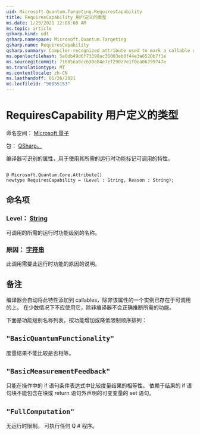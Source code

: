 ```yaml
---
uid: Microsoft.Quantum.Targeting.RequiresCapability
title: RequiresCapability 用户定义的类型
ms.date: 1/23/2021 12:00:00 AM
ms.topic: article
qsharp.kind: udt
qsharp.namespace: Microsoft.Quantum.Targeting
qsharp.name: RequiresCapability
qsharp.summary: Compiler-recognized attribute used to mark a callable with the runtime capabilities it requires.
ms.openlocfilehash: 5e0db49d6f73398ac36003eb0f44e3a6520b7f1e
ms.sourcegitcommit: 71605ea9cc630e84e7ef29027e1f0ea06299747e
ms.translationtype: MT
ms.contentlocale: zh-CN
ms.lasthandoff: 01/26/2021
ms.locfileid: "98855153"
---
```

# <a name="requirescapability-user-defined-type"></a>RequiresCapability 用户定义的类型

命名空间： [Microsoft 量子](xref:Microsoft.Quantum.Targeting)

包： [QSharp。](https://nuget.org/packages/Microsoft.Quantum.QSharp.Core)


编译器可识别的属性，用于使用其所需的运行时功能标记可调用的特性。

```qsharp

@ Microsoft.Quantum.Core.Attribute()
newtype RequiresCapability = (Level : String, Reason : String);
```



## <a name="named-items"></a>命名项

### <a name="level--string"></a>Level： [String](xref:microsoft.quantum.lang-ref.string)

可调用的所需的运行时功能级别的名称。
### <a name="reason--string"></a>原因： [字符串](xref:microsoft.quantum.lang-ref.string)

此调用需要此运行时功能的原因的说明。

## <a name="remarks"></a>备注

编译器会自动将此特性添加到 callables，除非该属性的一个实例已存在于可调用的上。 在少数情况下不应使用它，除非编译器不会正确推断所需的功能。

下面是功能级别名称列表，按功能增加或降低限制顺序排列：

## `"BasicQuantumFunctionality"`

度量结果不能比较是否相等。

## `"BasicMeasurementFeedback"`

只能在操作中的 if 语句条件表达式中比较度量结果的相等性。 依赖于结果的 if 语句块不能包含在块或 return 语句外声明的可变变量的 set 语句。

## `"FullComputation"`

无运行时限制。 可执行任何 Q # 程序。